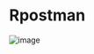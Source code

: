 # Rpostman
![image](https://github.com/Abdul70057005/Rpostman/assets/139941735/f3425ca2-6c84-4b3b-851b-ecbadf9a0ef4)



